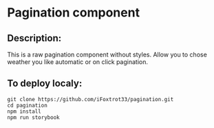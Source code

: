 # Pagination component

## Description:
This is a raw pagination component without styles. Allow you to chose weather you like automatic or on click pagination.

## To deploy localy: 
```
git clone https://github.com/iFoxtrot33/pagination.git
cd pagination
npm install 
npm run storybook
```
